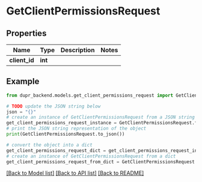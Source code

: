 # GetClientPermissionsRequest


## Properties

Name | Type | Description | Notes
------------ | ------------- | ------------- | -------------
**client_id** | **int** |  | 

## Example

```python
from dupr_backend.models.get_client_permissions_request import GetClientPermissionsRequest

# TODO update the JSON string below
json = "{}"
# create an instance of GetClientPermissionsRequest from a JSON string
get_client_permissions_request_instance = GetClientPermissionsRequest.from_json(json)
# print the JSON string representation of the object
print(GetClientPermissionsRequest.to_json())

# convert the object into a dict
get_client_permissions_request_dict = get_client_permissions_request_instance.to_dict()
# create an instance of GetClientPermissionsRequest from a dict
get_client_permissions_request_from_dict = GetClientPermissionsRequest.from_dict(get_client_permissions_request_dict)
```
[[Back to Model list]](../README.md#documentation-for-models) [[Back to API list]](../README.md#documentation-for-api-endpoints) [[Back to README]](../README.md)



